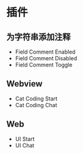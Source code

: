 # 插件

## 为字符串添加注释

- Field Comment Enabled
- Field Comment Disabled
- Field Comment Toggle

## Webview

- Cat Coding Start
- Cat Coding Chat

## Web

- UI Start
- UI Chat
